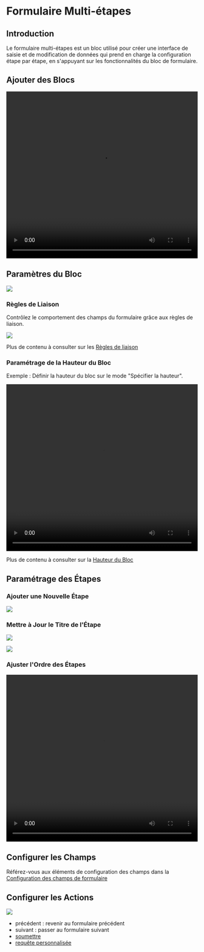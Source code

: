 # Formulaire Multi-étapes

<PluginInfo commercial="true" name="block-multi-step-from"></PluginInfo>

## Introduction
Le formulaire multi-étapes est un bloc utilisé pour créer une interface de saisie et de modification de données qui prend en charge la configuration étape par étape, en s'appuyant sur les fonctionnalités du bloc de formulaire.

## Ajouter des Blocs

<video width="100%" height="440" controls>
      <source src="https://static-docs.nocobase.com/202410281422209.mp4" type="video/mp4">
</video>

## Paramètres du Bloc

![](https://static-docs.nocobase.com/202410101717319.png)


### Règles de Liaison

Contrôlez le comportement des champs du formulaire grâce aux règles de liaison.

![](https://static-docs.nocobase.com/202410101717884.png)

Plus de contenu à consulter sur les [Règles de liaison](/handbook/ui/blocks/block-settings/field-linkage-rule)


### Paramétrage de la Hauteur du Bloc

Exemple : Définir la hauteur du bloc sur le mode "Spécifier la hauteur".

<video width="100%" height="440" controls>
  <source src="https://static-docs.nocobase.com/202410101623290.mp4" type="video/mp4">
</video>

Plus de contenu à consulter sur la [Hauteur du Bloc](/handbook/ui/blocks/block-settings/block-height)

## Paramétrage des Étapes

### Ajouter une Nouvelle Étape

![](https://static-docs.nocobase.com/202410101718482.png)

### Mettre à Jour le Titre de l'Étape

![](https://static-docs.nocobase.com/202410101718755.png)

![](https://static-docs.nocobase.com/202410101718413.png)

### Ajuster l'Ordre des Étapes

<video width="100%" height="440" controls>
  <source src="https://static-docs.nocobase.com/202410101633487.mp4" type="video/mp4">
</video>

## Configurer les Champs

Référez-vous aux éléments de configuration des champs dans la [Configuration des champs de formulaire](/handbook/ui/blocks/data-blocks/form#configure-fields)

## Configurer les Actions

![](https://static-docs.nocobase.com/202410101719893.png)

- précédent : revenir au formulaire précédent
- suivant : passer au formulaire suivant
- [soumettre](/handbook/ui/actions/types/submit)
- [requête personnalisée](/handbook/action-custom-request)
